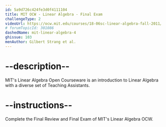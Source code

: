 ```yaml
---
id: 5a9d726c424fe3d0f4111104
title: MIT OCW - Linear Algebra - Final Exam
challengeType: 2
videoUrl: https://ocw.mit.edu/courses/18-06sc-linear-algebra-fall-2011/
# forumTopicId: 301086
dashedName: mit-linear-algebra-4
ghissue: 103
menAuthor: Gilbert Strang et al.
---
```


# --description--

MIT's Linear Algebra Open Courseware is an introduction to Linear Algebra with a diverse set of Teaching Assistants.

# --instructions--

Complete the Final Review and Final Exam of MIT's Linear Algebra OCW.